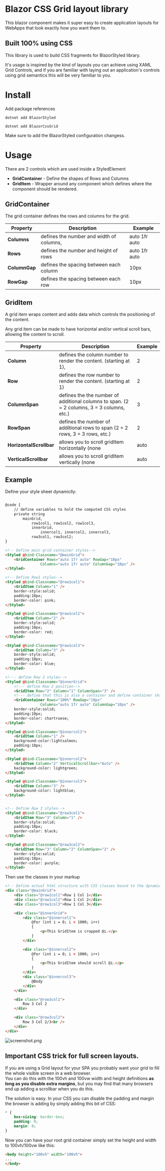 # Blazor CSS Grid layout library
This blazor component makes it super easy to create application layouts for WebApps that look exactly how you want them to.

## Built 100% using CSS 
This library is used to build CSS fragments for BlazorStyled library.

It's usage is inspired by the kind of layouts you can achieve using XAML Grid Controls, and if you are familiar with
laying out an application's controls using grid semantics this will be very familiar to you.

# Install
Add package references

```dotnet add BlazorStyled```

```dotnet add BlazorCssGrid```

Make sure to add the BlazorStyled configuration changess.

# Usage
There are 2 controls which are used inside a StyledElement
* **GridContainer** -  Define the shapes of Rows and Columns
* **GridItem** - Wrapper around any component which defines where the component should be rendered.

## GridContainer
The grid container defines the rows and columns for the grid.

| Property | Description | Example|
|----|----|---|
| **Columns** | defines the number and width of columns, | auto 1fr auto |
| **Rows** | defines the number and height of rows | auto 1fr auto |
| **ColumnGap** | defines the spacing between each column | 10px |
| **RowGap** | defines the spacing between each row | 10px |


## GridItem
A grid item wraps content and adds data which controls the positioning of the content.

Any grid item can be made to have horizontal and/or vertical scroll bars, allowing the content to scroll.

| Property | Description | Example|
|----|----|---|
| **Column** | defines the column number to render the content. (starting at 1), | 2 |
| **Row** | defines the row number to render the content. (starting at 1) | 2 |
| **ColumnSpan** | defines the the number of additional columns to span. (2 = 2 columns, 3 = 3 columns, etc.) | 3 |
| **RowSpan** | defines the number of additional rows to span (2 = 2 rows, 3 = 3 rows, etc.)| 2
| **HorizontalScrollbar** | allows you to scroll gridItem horizontally (none|auto|show) | auto |
| **VerticalScrollbar** | allows you to scroll gridItem vertically (none|auto|show) | auto |

## Example

Define your style sheet dynamiclly:

```html

@code {
    // define variables to hold the computed CSS styles
    private string
        mainGrid,
            row1col1, row1col2, row1col3,
            innerGrid,
                innercol1, innercol2, innercol3,
            row3col1, row3col2;
}

<!-- Define main grid container styles-->
<Styled @bind-Classname="@mainGrid">
    <GridContainer Rows="auto 1fr auto" RowGap="10px" 
                Columns="auto 1fr auto" ColumnGap="10px" />
</Styled>

<!-- Define Row1 styles-->
<Styled @bind-Classname="@row1col1">
    <GridItem Column="1" />
    border-style:solid;
    padding:10px;
    border-color: pink;
</Styled>

<Styled @bind-Classname="@row1col2">
    <GridItem Column="2" />
    border-style:solid;
    padding:10px;
    border-color: red;
</Styled>

<Styled @bind-Classname="@row1col3">
    <GridItem Column="3" />
    border-style:solid;
    padding:10px;
    border-color: blue;
</Styled>

<!--- define Row 2 styles-->
<Styled @bind-Classname="@innerGrid">
    <!--- define Row 2 position-->
    <GridItem Row="2" Column="1" ColumnSpan="3" />
    <!--- define that this is also a container and define container shape -->
    <GridContainer Rows="100%" RowGap="10px"
                Columns="auto 1fr auto" ColumnGap="10px" />
    border-style:solid;
    padding:10px;
    border-color: chartruese;
</Styled>

<Styled @bind-Classname="@innercol1">
    <GridItem Column="1" />
    background-color:lightsalmon;
    padding:10px;
</Styled>

<Styled @bind-Classname="@innercol2">
    <GridItem Column="2" VerticalScrollbar="Auto" />
    background-color: lightgreen;
</Styled>

<Styled @bind-Classname="@innercol3">
    <GridItem Column="3" />
    background-color: lightblue;
</Styled>


<!-- Define Row 3 styles-->
<Styled @bind-Classname="@row3col1">
    <GridItem Row="3" Column="1" />
    border-style:solid;
    padding:10px;
    border-color: black;
</Styled>

<Styled @bind-Classname="@row3col2">
    <GridItem Row="3" Column="2" ColumnSpan="2" />
    border-style:solid;
    padding:10px;
    border-color: purple;
</Styled>
```

Then use the classes in your markup

```html
<!-- Define actual html structure with CSS classes bound to the dynamicaly built CSS elements in the <Styled> tags below -->
<div class="@mainGrid">
    <div class="@row1col1">Row 1 Col 1</div>
    <div class="@row1col2">Row 1 Col 2</div>
    <div class="@row1col3">Row 1 Col 3</div>

    <div class="@innerGrid">
        <div class="@innercol1">
            @for (int i = 0; i < 1000; i++)
            {
                <p>This GridItem is cropped @i.</p>
            }
        </div>

        <div class="@innercol2">
            @for (int i = 0; i < 1000; i++)
            {
                <p>This GridItem should scroll @i.</p>
            }
        </div>
        <div class="@innercol3">
            @Body
        </div>
    </div>

    <div class="@row3col1">
        Row 3 Col 2
    </div>

    <div class="@row3col2">
        Row 3 Col 2/3<br />
    </div>
</div>
```


![screenshot.png](https://raw.githubusercontent.com/tomlm/BlazorCssGrid/master/screenshot.png)


## Important CSS trick for full screen layouts.
If you are using a Grid layout for your SPA you probably want your grid to fill the whole visible screen in a web browser.  
You can do this with the 100vh and 100vw width and height definitions **as long as you disable extra margins**, but you may
find that many browsers end up adding a scrollbar when you do this. 

The solution is easy.  In your CSS you can disable the padding and margin the browser is adding by simply adding this bit of CSS:
```css
* {
    box-sizing: border-box;
    padding: 0;
    margin: 0;
}
```

Now you can have your root grid container simply set the height and width to 100vh/100vw like this:
```html
<body height="100vh" width="100vh">
...
</body>
```


